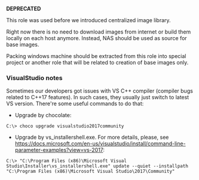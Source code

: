 **DEPRECATED**

This role was used before we introduced centralized image library.

Right now there is no need to download images from internet or build
them locally on each host anymore.
Instead, NAS should be used as source for base images.

Packing windows machine should be extracted from this role into special
project or another role that will be related to creation of base images only.


### VisualStudio notes

Sometimes our developers got issues with VS C++ compiler (compiler bugs related to C++17 features).
In such cases, they usually just switch to latest VS version. There're some useful commands to do that:
* Upgrade by chocolate:
```commandline
C:\> choco upgrade visualstudio2017community
```
* Upgrade by vs_installershell.exe. For more details, please, see
https://docs.microsoft.com/en-us/visualstudio/install/command-line-parameter-examples?view=vs-2017:
```commandline
C:\> "C:\Program Files (x86)\Microsoft Visual Studio\Installer\vs_installershell.exe" update --quiet --installpath "C:\Program Files (x86)\Microsoft Visual Studio\2017\Community"
```

